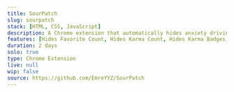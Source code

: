 ```yaml
---
title: SourPatch
slug: sourpatch
stack: [HTML, CSS, JavaScript]
description: A Chrome extension that automatically hides anxiety driving EksiSozluk features.
features: [Hides Favorite Count, Hides Karma Count, Hides Karma Badges, Hides All Eksi Seyler References, Hides Pena Videos]
duration: 2 days
solo: true
type: Chrome Extension
live: null
wip: false
source: https://github.com/EmreYYZ/SourPatch
---
```

